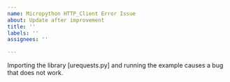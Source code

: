 ```yaml
---
name: Micropython HTTP_Client Error Issue
about: Update after improvement
title: ''
labels: ''
assignees: ''

---
```


Importing the library [urequests.py] and running the example causes a bug that does not work.
